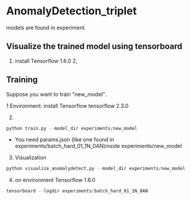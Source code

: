 # AnomalyDetection_triplet


models are found in experiment.


## Visualize the trained model using tensorboard

1. install Tensorflow 1.6.0 
2, 



## Training

Suppose you want to train "new_model".

1 Environment: install Tensorflow tensorflow 2.3.0  

2. 
```python
python train.py --model_dir experiments/new_model
```
* You need params.json (like one found in experiments/batch_hard_01_1N_0AN)inside experiments/new_model


3. Visualization
```python
python visualize_anomalydetect.py --model_dir experiments/new_model

```
4. on environment Tensorflow 1.6.0 
```python
tensorboard --logdir experiments/batch_hard_01_1N_0AN
```

